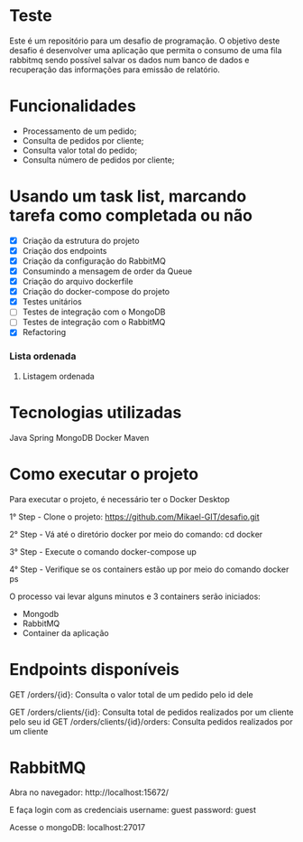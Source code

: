 # Teste
Este é um repositório para um desafio de programação. O objetivo deste desafio é desenvolver uma aplicação que permita o consumo de uma fila rabbitmq sendo possível salvar os dados num banco de dados e recuperação das informações para emissão de relatório.

# Funcionalidades
- Processamento de um pedido;
- Consulta de pedidos por cliente;
- Consulta valor total do pedido;
- Consulta número de pedidos por cliente;

# Usando um task list, marcando tarefa como completada ou não  

- [X] Criação da estrutura do projeto
- [X] Criação dos endpoints
- [X] Criação da configuração do RabbitMQ
- [X] Consumindo a mensagem de order da Queue
- [X] Criação do arquivo dockerfile
- [X] Criação do docker-compose do projeto
- [X] Testes unitários
- [ ] Testes de integração com o MongoDB
- [ ] Testes de integração com o RabbitMQ
- [X] Refactoring

### Lista ordenada
1. Listagem ordenada 

# Tecnologias utilizadas
Java
Spring
MongoDB
Docker
Maven

# Como executar o projeto
Para executar o projeto, é necessário ter o Docker Desktop

1° Step - Clone o projeto: https://github.com/Mikael-GIT/desafio.git

2° Step - Vá até o diretório docker por meio do comando: cd docker

3° Step - Execute o comando docker-compose up

4° Step - Verifique se os containers estão up por meio do comando docker ps

O processo vai levar alguns minutos e 3 containers serão iniciados:
- Mongodb
- RabbitMQ
- Container da aplicação

# Endpoints disponíveis
GET /orders/{id}: Consulta o valor total de um pedido pelo id dele


GET /orders/clients/{id}: Consulta total de pedidos realizados por um cliente pelo seu id
GET /orders/clients/{id}/orders: Consulta pedidos realizados por um cliente

# RabbitMQ
Abra no navegador: http://localhost:15672/

E faça login com as credenciais
username: guest
password: guest

Acesse o mongoDB:
localhost:27017
